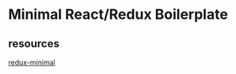 # Minimal React/Redux Boilerplate


## resources
[redux-minimal](https://github.com/catalin-luntraru/redux-minimal)
